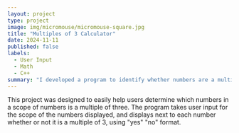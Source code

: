 ```yaml
---
layout: project
type: project
image: img/micromouse/micromouse-square.jpg
title: "Multiples of 3 Calculator"
date: 2024-11-11
published: false
labels:
  - User Input
  - Math
  - C++
summary: "I developed a program to identify whether numbers are a multiple of 3, using user input to determine the scope"
---
```


This project was designed to easily help users determine which numbers in a scope of numbers is a multiple of three. The program takes user input for the scope of the numbers displayed, and displays next to each number whether or not it is a multiple of 3, using "yes" "no" format. 

```
